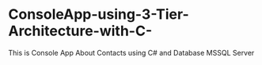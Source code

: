 # ConsoleApp-using-3-Tier-Architecture-with-C-
This is Console App About Contacts using C# and Database MSSQL Server 
